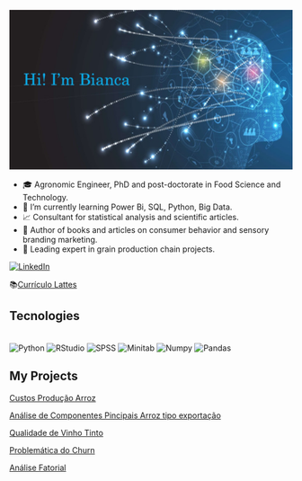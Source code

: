 ![Banner](https://github.com/biancapioavila/biancapioavila/blob/main/logo2.JPG)


- 🎓 Agronomic Engineer, PhD and post-doctorate in Food Science and Technology.
- 🚀 I’m currently learning Power Bi, SQL, Python, Big Data.
- 📈 Consultant for statistical analysis and scientific articles.
- 📖 Author of books and articles on consumer behavior and sensory branding marketing.
- 🍃 Leading expert in grain production chain projects.

[![LinkedIn](https://img.shields.io/badge/LinkedIn-0077B5?style=for-the-badge&logo=linkedin&logoColor=white)](https://www.linkedin.com/in/bianca-%C3%A1vila/)

📚[Currículo Lattes](http://lattes.cnpq.br/6534635955153101)

## Tecnologies

<div style="display: inline_block"><br>
    <img align= "center" alt="Python" height="30" width="40" src="https://cdn.jsdelivr.net/gh/devicons/devicon/icons/python/python-original.svg">
    <img align= "center" alt="RStudio" height="30" width="40" src="https://cdn.jsdelivr.net/gh/devicons/devicon/icons/rstudio/rstudio-original.svg">
    <img align= "center" alt="SPSS" height="30" width="40" src="https://cdn.jsdelivr.net/gh/devicons/devicon/icons/spss/spss-original.svg">
    <img align= "center" alt="Minitab" height="30" width="40" src="https://cdn.jsdelivr.net/gh/devicons/devicon/icons/minitab/minitab-original.svg">
    <img align= "center" alt="Numpy" height="30" width="40" src="https://cdn.jsdelivr.net/gh/devicons/devicon/icons/numpy/numpy-original.svg">
    <img align= "center" alt="Pandas" height="30" width="40" src="https://cdn.jsdelivr.net/gh/devicons/devicon/icons/pandas/pandas-original-wordmark.svg">


## My Projects
[Custos Produção Arroz](https://github.com/biancapioavila/Custos_Arroz_CONAB)

[Análise de Componentes Pincipais Arroz tipo exportação](https://github.com/biancapioavila/ACP_Arroz_Exportacao)

[Qualidade de Vinho Tinto](https://github.com/biancapioavila/red_wine_quality)

[Problemática do Churn](https://github.com/biancapioavila/Churn-customer-behavior)

[Análise Fatorial](https://github.com/biancapioavila/Analise_Fatorial_Cereais)


    
    

    
   
